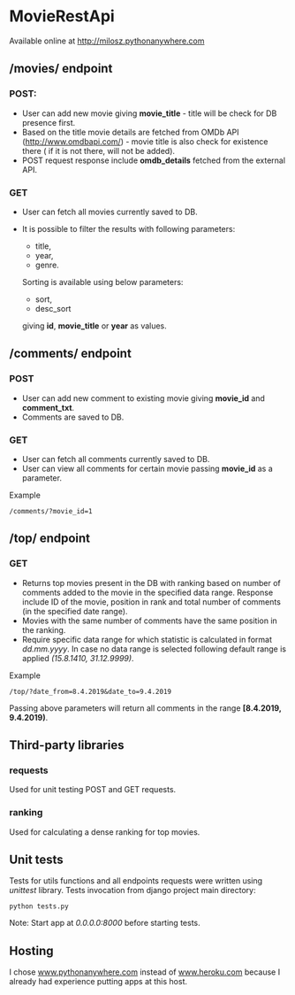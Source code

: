 # MovieRestApi

Available online at http://milosz.pythonanywhere.com

## /movies/ endpoint

### POST:

* User can add new movie giving __movie_title__ - title will be check for DB 
presence first.
* Based on the title movie details are fetched from OMDb API 
(http://www.omdbapi.com/) - movie title is also check for existence there (
if it is not there, will not be added).
* POST request response include __omdb_details__ fetched from the external API. 

### GET

* User can fetch all movies currently saved to DB.
* It is possible to filter the results with following parameters:
    * title,
    * year,
    * genre.

  Sorting is available using below parameters:
    * sort,
    * desc_sort 
    
  giving __id__, __movie_title__ or __year__ as values.

## /comments/ endpoint

### POST 

* User can add new comment to existing movie giving __movie_id__ and 
__comment_txt__.
* Comments are saved to DB.

### GET

* User can fetch all comments currently saved to DB.
* User can view all comments for certain movie passing __movie_id__ as a 
parameter.

Example
```buildoutcfg
/comments/?movie_id=1
```

## /top/ endpoint

### GET

* Returns top movies present in the DB with ranking based on number of 
comments added to the movie in the specified data range. Response include
ID of the movie, position in rank and total number of comments 
(in the specified date range). 
* Movies with the same number of comments have the same position in the ranking.
* Require specific data range for which statistic is calculated in format 
_dd.mm.yyyy_. In case no data range is selected following default range is
applied _(15.8.1410, 31.12.9999)_.

Example
```buildoutcfg
/top/?date_from=8.4.2019&date_to=9.4.2019
```
Passing above parameters will return all comments in the range 
__[8.4.2019, 9.4.2019)__.

## Third-party libraries

### requests

Used for unit testing POST and GET requests.

### ranking

Used for calculating a dense ranking for top movies.

## Unit tests

Tests for utils functions and all endpoints requests were written using 
_unittest_ library. Tests invocation from django project main directory:

```buildoutcfg
python tests.py
```
Note: Start app at _0.0.0.0:8000_ before starting tests.

## Hosting

I chose www.pythonanywhere.com instead of www.heroku.com because I already
had experience putting apps at this host. 

